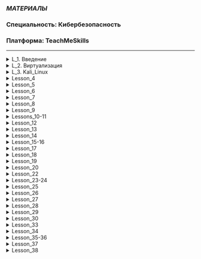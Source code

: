 ### *МАТЕРИАЛЫ*
### Специальность: Кибербезопасность 
### Платформа: TeachMeSkills

--------------------------------------------------------------------------------------------------------
<details>
  <summary>L_1. Введение</summary>  
  
  * [Лекция](./Lessons/L_1.%20Введение/README.md#урок-1-введение)  
    
  * [Домашнее_задание](./Lessons/L_1.%20Введение/README.md#домашнее-задание)  
  
</details>

<details>
  <summary>L_2. Виртуализация</summary>  
  
  * [Лекция](./Lessons/L_2.%20Виртуализация#урок-2-виртуализация)  
    
  * [Домашнее_задание](./Lesson2/README.md#домашнее-задание)  
  
</details>

<details>
  <summary>L_3. Kali_Linux</summary>  
  
  * [Лекция](./Lessons/L_3.%20Kali_Linux/README.md#урок-3-kali-linux)  
    
  * [Домашнее_задание](./Lessons/L_3.%20Kali_Linux/README.md#домашнее-задание)  
  
</details>  

<details>
  <summary>Lesson_4</summary>  
  
  * [Лекция](./Lesson4/README.md#урок-4-основы-сетей)  
    
  * [Домашнее_задание](./Lesson4/README.md#домашнее-задание)  
  
</details>

<details>
  <summary>Lesson_5</summary>  
  
  * [Лекция](./Lesson5/README.md#урок-5-компьютерные-сети)  
    
  * [Домашнее_задание](./Lesson5/README.md#домашняя-работа)  
  
</details>

<details>
  <summary>Lesson_6</summary>  
  
  * [Лекция](./Lesson6/README.md#урок-6-криптография)  
    
  * [Домашнее_задание](./Lesson6/README.md#домашняя-работа)  
  
</details>

<details>
  <summary>Lesson_7</summary>  
  
  * [Лекция](./Lesson7/README.MD#урок-7-типы-атак-i-owasp-top-10)  
    
  * [Домашнее_задание](./Lesson7/README.MD#домашняя-работа)  
  
</details>

<details>
  <summary>Lesson_8</summary>  
  
  * [Лекция](./Lesson8/README.MD#урок-8-типы-атак-ii)  
    
  * [Домашнее_задание](./Lesson8/README.MD#домашнее-задание)  
  
</details>

<details>
  <summary>Lesson_9</summary>  
  
  * [Лекция](./Lesson9/README.md#урок-9-социальная-инженерия-social-engineering)  
    
  * [Домашнее_задание](./Lesson9/README.md#домашнее-задание)  
  
</details>

<details>
  <summary>Lessons_10-11</summary>  
  
  * [Лекция](./Lessons10-11/README.md)  
    
  * [Домашнее_задание](./Lessons10-11/README.md#домашнее-задание)  
  
</details>  

<details>
  <summary>Lesson_12</summary>  
  
  * [Лекция](./Lesson12/README.md)  
    
  * [Домашнее_задание](./Lesson12/README.md#домашняя-работа)  
  
</details>  

<details>
  <summary>Lesson_13</summary>  
       
  * [Домашнее_задание](./Lesson13/README.md#домашняя-работа)  
  
</details>

<details>
  <summary>Lesson_14</summary>  
  
  * [Лекция](./Lesson14/README.md)  
    
  * [Домашнее_задание](./Lesson14/README.md#домашнее-задание)  
  
</details>

<details>
  <summary>Lesson_15-16</summary>
        
  * [Домашнее_задание](./Lesson15-16/README.md#домашнее-задание)  
  
</details>

<details>
  <summary>Lesson_17</summary>
  
  * [Домашнее_задание](./Lesson17/README.md#домашнее-задание)  
  
</details>

<details>
  <summary>Lesson_18</summary>
  
  * [Домашнее_задание](./Lesson18/README.md#домашнее-задание)  
  
</details>

<details>
  <summary>Lesson_19</summary>
  
  * [Домашнее_задание](./Lesson19/README.md#домашнее-задание)  
  
</details>

<details>
  <summary>Lesson_20</summary>
  
  * [Домашнее_задание](./Lesson20/README.md#домашнее-задание)  
  
</details>

<details>
  <summary>Lesson_22</summary>
  
  * [Домашнее_задание](./Lesson22/README.md#домашнее-задание)  
  
</details>

<details>
  <summary>Lesson_23-24</summary>
  
  * [Домашнее_задание](./Lesson23/README.md#домашнее-задание)  
  
</details>

<details>
  <summary>Lesson_25</summary>
  
  * [Домашнее_задание](./Lesson25/README.md#домашнее-задание)  
  
</details>

<details>
  <summary>Lesson_26</summary>
  
  * [Домашнее_задание](./Lesson26/README.md#домашнее-задание)  
  
</details>

<details>
  <summary>Lesson_27</summary>
  
  * [Домашнее_задание](./Lesson27/README.md#домашнее-задание)  
  
</details>

<details>
  <summary>Lesson_28</summary>
  
  * [Домашнее_задание](./Lesson28/README.md#домашнее-задание)  
  
</details>

<details>
  <summary>Lesson_29</summary>
  
  * [Домашнее_задание](./Lesson29/README.md#домашнее-задание)  
  
</details>

<details>
  <summary>Lesson_30</summary>
  
  * [Домашнее_задание](./Lesson30/README.md#домашнее-задание)  
  
</details>

<details>
  <summary>Lesson_33</summary>
  
  * [Домашнее_задание](./Lesson33/README.md#домашнее-задание)  
  
</details>

<details>
  <summary>Lesson_34</summary>
  
  * [Домашнее_задание](./Lesson34/README.md#домашнее-задание)  
  
</details>

<details>
  <summary>Lesson_35-36</summary>
  
  * [Домашнее_задание](./Lesson35-36/README.md#домашнее-задание)  
  
</details>  

<details>
  <summary>Lesson_37</summary>
  
  * [Домашнее_задание](./Lesson37/README.md#домашнее-задание)  
  
</details>

<details>
  <summary>Lesson_38</summary>
  
  * [Домашнее_задание](./Lesson38/README.md#домашнее-задание)  
  
</details>

